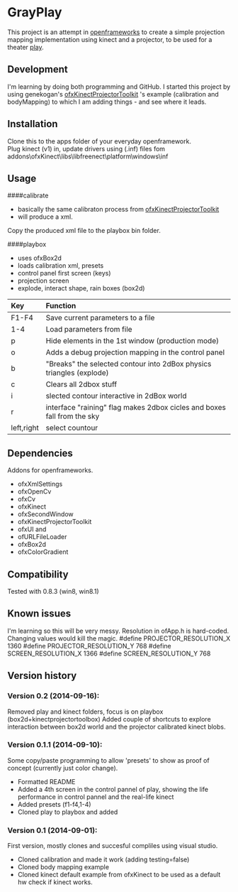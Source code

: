 GrayPlay
========
This project is an attempt in [openframeworks](http://www.openframeworks.cc/) to create a simple projection mapping implementation using kinect and a projector, to be used for a theater [play](https://www.facebook.com/ziuaincarenusecumparanimic).

Development
-----------
I'm learning by doing both programming and GitHub. I started this project by using genekogan's [ofxKinectProjectorToolkit](https://github.com/genekogan/ofxKinectProjectorToolkit) 's example (calibration and bodyMapping) to which I am adding things - and see where it leads. 

Installation
------------
Clone this to the apps folder of your everyday openframework. <br>
Plug kinect (v1) in, update drivers using (.inf) files fom addons\ofxKinect\libs\libfreenect\platform\windows\inf<br>

Usage
-----
####calibrate
- basically the same calibraton process from [ofxKinectProjectorToolkit](https://github.com/genekogan/ofxKinectProjectorToolkit)
- will produce a xml.

Copy the produced xml file to the playbox bin folder.

####playbox
- uses ofxBox2d
- loads calibration xml, presets
- control panel first screen (keys)
- projection screen 
- explode, interact shape, rain boxes (box2d)

Key | Function
:--- | :---
F1-F4 | Save current parameters to a file
1-4 | Load parameters from file
p | Hide elements in the 1st window (production mode)
o | Adds a debug projection mapping in the control panel 
b | "Breaks" the selected contour into 2dBox physics triangles (explode)
c | Clears all 2dbox stuff
i  | slected contour interactive in 2dBox world
r  | interface "raining" flag makes 2dbox cicles and boxes fall from the sky
left,right | select countour

Dependencies
------------
Addons for openframeworks.
- ofxXmlSettings
- ofxOpenCv
- ofxCv
- ofxKinect
- ofxSecondWindow
- ofxKinectProjectorToolkit
- ofxUI
and
- ofURLFileLoader 
- ofxBox2d 
- ofxColorGradient

Compatibility
------------
Tested with 0.8.3 (win8, win8.1)

Known issues
------------
I'm learning so this will be very messy.
Resolution in ofApp.h is hard-coded. Changing values would kill the magic.
#define PROJECTOR_RESOLUTION_X 1360
#define PROJECTOR_RESOLUTION_Y 768
#define SCREEN_RESOLUTION_X 1366
#define SCREEN_RESOLUTION_Y 768


Version history
---------------
### Version 0.2 (2014-09-16):
Removed play and kinect folders, focus is on playbox (box2d+kinectprojectortoolbox)
Added couple of shortcuts to explore interaction between box2d world and the projector calibrated kinect blobs.


### Version 0.1.1 (2014-09-10):
Some copy/paste programming to allow 'presets' to show as proof of concept (currently just color change). 
 - Formatted README
 - Added a 4th screen in the control pannel of play, showing the life performance in control pannel and the real-life kinect
 - Added presets (f1-f4,1-4)
 - Cloned play to playbox and added

### Version 0.1 (2014-09-01):
First version, mostly clones and succesful compliles using visual studio.
 - Cloned calibration and made it work (adding testing=false)
 - Cloned body mapping example 
 - Cloned kinect default example from ofxKinect to be used as a default hw check if kinect works.

